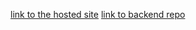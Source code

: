 [link to the hosted site](https://users.metropolia.fi/~aarojy/root/Web-sovelluskehitys_TX00EY23-3007/WSK-task/website/index.html)
[link to backend repo](https://github.com/Aarojy/-Web-sovelluskehitys-TX00EY23-3007_yksil-teht-express)
